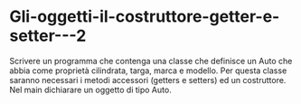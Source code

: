# Gli-oggetti-il-costruttore-getter-e-setter---2
Scrivere un programma che contenga una classe che definisce un Auto che abbia come proprietà cilindrata, targa, marca e modello.
Per questa classe saranno necessari i metodi accessori (getters e setters) ed un costruttore.
Nel main dichiarare un oggetto di tipo Auto.
